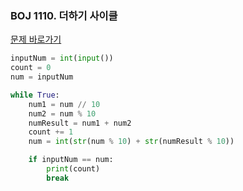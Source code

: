 ### BOJ 1110. 더하기 사이클

[문제 바로가기](https://boj.kr/1110)

```python
inputNum = int(input())
count = 0
num = inputNum

while True:
    num1 = num // 10
    num2 = num % 10
    numResult = num1 + num2
    count += 1
    num = int(str(num % 10) + str(numResult % 10))

    if inputNum == num:
        print(count)
        break
```